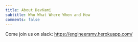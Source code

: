 ```yaml
---
title: About DevKami
subtitle: Who What Where When and How
comments: false
---
```


Come join us on slack: https://engineersmy.herokuapp.com/
